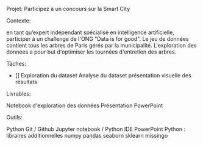 Projet: Participez à un concours sur la Smart City

Contexte:

en tant qu’expert indépendant spécialisé en intelligence artificielle, participer à un challenge de l'ONG "Data is for good". Le jeu de données contient tous les arbres de Paris gérés par la municipalité. L'exploration des données a pour but d'optimiser les tournées d'entretien des arbres.

Tâches:

- [] Exploration du dataset
Analyse du dataset
présentation visuelle des résultats

Livrables:

Notebook d'exploration des données
Présentation PowerPoint

Outils:

Python
Git / Github
Jupyter notebook / Python IDE
PowerPoint
Python : libraires additionnelles
numpy
pandas
seaborn
sklearn
missingo
